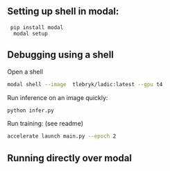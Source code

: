## Setting up shell in modal:

```
 pip install modal
  modal setup
```

## Debugging using a shell

Open a shell
```bash
modal shell --image  tlebryk/ladic:latest --gpu t4
```

Run inference on an image quickly: 
```bash
python infer.py
```

Run training: (see readme)
```bash
accelerate launch main.py --epoch 2
```

## Running directly over modal



